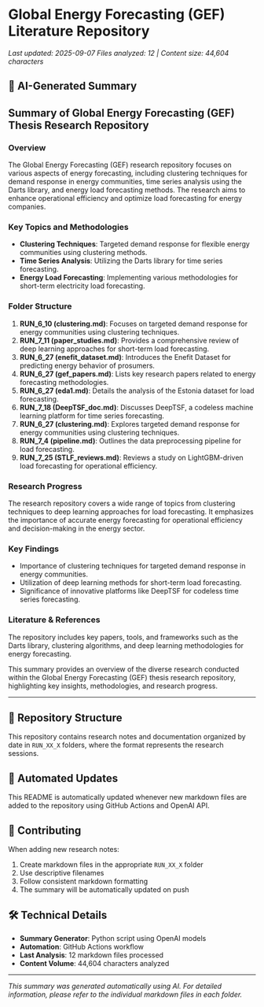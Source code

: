 # Global Energy Forecasting (GEF) Literature Repository

*Last updated: 2025-09-07*
*Files analyzed: 12 | Content size: 44,604 characters*

## 🤖 AI-Generated Summary

## Summary of Global Energy Forecasting (GEF) Thesis Research Repository

### Overview
The Global Energy Forecasting (GEF) research repository focuses on various aspects of energy forecasting, including clustering techniques for demand response in energy communities, time series analysis using the Darts library, and energy load forecasting methods. The research aims to enhance operational efficiency and optimize load forecasting for energy companies.

### Key Topics and Methodologies
- **Clustering Techniques**: Targeted demand response for flexible energy communities using clustering methods.
- **Time Series Analysis**: Utilizing the Darts library for time series forecasting.
- **Energy Load Forecasting**: Implementing various methodologies for short-term electricity load forecasting.

### Folder Structure
1. **RUN_6_10 (clustering.md)**: Focuses on targeted demand response for energy communities using clustering techniques.
2. **RUN_7_11 (paper_studies.md)**: Provides a comprehensive review of deep learning approaches for short-term load forecasting.
3. **RUN_6_27 (enefit_dataset.md)**: Introduces the Enefit Dataset for predicting energy behavior of prosumers.
4. **RUN_6_27 (gef_papers.md)**: Lists key research papers related to energy forecasting methodologies.
5. **RUN_6_27 (eda1.md)**: Details the analysis of the Estonia dataset for load forecasting.
6. **RUN_7_18 (DeepTSF_doc.md)**: Discusses DeepTSF, a codeless machine learning platform for time series forecasting.
7. **RUN_6_27 (clustering.md)**: Explores targeted demand response for energy communities using clustering techniques.
8. **RUN_7_4 (pipeline.md)**: Outlines the data preprocessing pipeline for load forecasting.
9. **RUN_7_25 (STLF_reviews.md)**: Reviews a study on LightGBM-driven load forecasting for operational efficiency.

### Research Progress
The research repository covers a wide range of topics from clustering techniques to deep learning approaches for load forecasting. It emphasizes the importance of accurate energy forecasting for operational efficiency and decision-making in the energy sector.

### Key Findings
- Importance of clustering techniques for targeted demand response in energy communities.
- Utilization of deep learning methods for short-term load forecasting.
- Significance of innovative platforms like DeepTSF for codeless time series forecasting.

### Literature & References
The repository includes key papers, tools, and frameworks such as the Darts library, clustering algorithms, and deep learning methodologies for energy forecasting.

This summary provides an overview of the diverse research conducted within the Global Energy Forecasting (GEF) thesis research repository, highlighting key insights, methodologies, and research progress.

---

## 📁 Repository Structure

This repository contains research notes and documentation organized by date in `RUN_XX_X` folders, where the format represents the research sessions.

## 🔄 Automated Updates

This README is automatically updated whenever new markdown files are added to the repository using GitHub Actions and OpenAI API.

## 📝 Contributing

When adding new research notes:
1. Create markdown files in the appropriate `RUN_XX_X` folder
2. Use descriptive filenames
3. Follow consistent markdown formatting
4. The summary will be automatically updated on push

## 🛠️ Technical Details

- **Summary Generator**: Python script using OpenAI models
- **Automation**: GitHub Actions workflow
- **Last Analysis**: 12 markdown files processed
- **Content Volume**: 44,604 characters analyzed

---
*This summary was generated automatically using AI. For detailed information, please refer to the individual markdown files in each folder.*